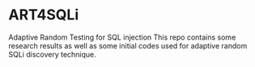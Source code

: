 # ART4SQLi
Adaptive Random Testing for SQL injection
This repo contains some research results as well as some initial codes used for adaptive random SQLi discovery technique.
